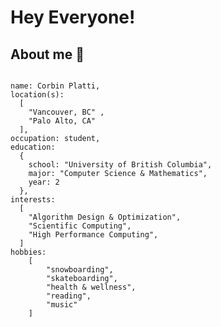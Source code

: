 # Hey Everyone!

## About me 🧍

```

name: Corbin Platti,
location(s):
  [
    "Vancouver, BC" ,
    "Palo Alto, CA"
  ],
occupation: student,
education:
  {
    school: "University of British Columbia",
    major: "Computer Science & Mathematics",
    year: 2
  },
interests:
  [
    "Algorithm Design & Optimization",
    "Scientific Computing",
    "High Performance Computing",
  ]
hobbies:
	[
		"snowboarding",
		"skateboarding",
		"health & wellness",
		"reading",
		"music"
	]


```

<!--
**csplatti/csplatti** is a ✨ _special_ ✨ repository because its `README.md` (this file) appears on your GitHub profile.

Here are some ideas to get you started:

- 🔭 I’m currently working on ...
- 🌱 I’m currently learning ...
- 👯 I’m looking to collaborate on ...
- 🤔 I’m looking for help with ...
- 💬 Ask me about ...
- 📫 How to reach me: ...
- 😄 Pronouns: ...
- ⚡ Fun fact: ...
-->

